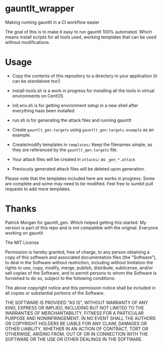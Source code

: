 gauntlt_wrapper
===========
Making running gauntlt in a CI workflow easier

The goal of this is to make it easy to run gauntlt 100% automated. Which means install scripts for all tools used, working templates that can be used without modifications.

Usage
===========

* Copy the contents of this repository to a directory in your application (it can be standalone too!)
* install-tools.sh is a work in progress for installing all the tools in virtual environments on CentOS
* init.env.sh is for getting environment setup in a new shell after everything haas been installed
* run.sh is for generating the attack files and running gauntlt

* Create `gauntlt_gen.targets` using `gauntlt_gen.targets.example` as an example.
* Create/modify templates in `templates/` Keep the filenames simple, as they are referenced by the `gauntlt_gen.targets` file.

* Your attack files will be created in `attacks/` as `_gen_*.attack`
* Previously generated attack files will be deleted upon generation.

Please note that the templates included here are works in progress. Some are complete and some may need to be modified. Feel free to sumbit pull requests to add more templates.


Thanks
======
Patrick Morgan for gauntlt_gen. Which helped getting this started. My version is part of this repo and is not compatible with the original.
Everyone working on gauntlt

The MIT License

Permission is hereby granted, free of charge, to any person obtaining a copy
of this software and associated documentation files (the "Software"), to deal
in the Software without restriction, including without limitation the rights
to use, copy, modify, merge, publish, distribute, sublicense, and/or sell
copies of the Software, and to permit persons to whom the Software is
furnished to do so, subject to the following conditions:

The above copyright notice and this permission notice shall be included in
all copies or substantial portions of the Software.

THE SOFTWARE IS PROVIDED "AS IS", WITHOUT WARRANTY OF ANY KIND, EXPRESS OR
IMPLIED, INCLUDING BUT NOT LIMITED TO THE WARRANTIES OF MERCHANTABILITY,
FITNESS FOR A PARTICULAR PURPOSE AND NONINFRINGEMENT. IN NO EVENT SHALL THE
AUTHORS OR COPYRIGHT HOLDERS BE LIABLE FOR ANY CLAIM, DAMAGES OR OTHER
LIABILITY, WHETHER IN AN ACTION OF CONTRACT, TORT OR OTHERWISE, ARISING FROM,
OUT OF OR IN CONNECTION WITH THE SOFTWARE OR THE USE OR OTHER DEALINGS IN
THE SOFTWARE.
